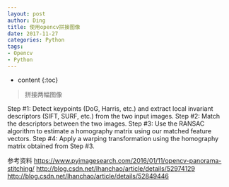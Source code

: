 ```yaml
---
layout: post
author: Ding
title: 使用opencv拼接图像
date: 2017-11-27
categories: Python
tags:
- Opencv
- Python
---
```


* content
{:toc}

> 拼接两幅图像






Step #1: Detect keypoints (DoG, Harris, etc.) and extract local invariant descriptors (SIFT, SURF, etc.) from the two input images.
Step #2: Match the descriptors between the two images.
Step #3: Use the RANSAC algorithm to estimate a homography matrix using our matched feature vectors.
Step #4: Apply a warping transformation using the homography matrix obtained from Step #3.

参考资料
https://www.pyimagesearch.com/2016/01/11/opencv-panorama-stitching/
http://blog.csdn.net/lhanchao/article/details/52974129
http://blog.csdn.net/lhanchao/article/details/52849446
